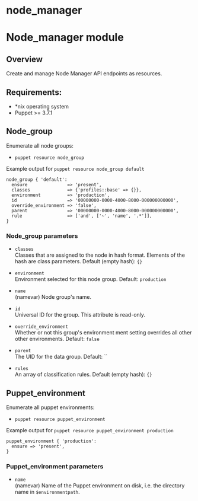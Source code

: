 node_manager
============

# Node_manager module

## Overview

Create and manage Node Manager API endpoints as resources.

## Requirements:

- *nix operating system
- Puppet >= 3.7.1  

## Node_group

Enumerate all node groups:
* `puppet resource node_group`<br />

Example output for `puppet resource node_group default`
```
node_group { 'default':
  ensure               => 'present',
  classes              => {'profiles::base' => {}},
  environment          => 'production',
  id                   => '00000000-0000-4000-8000-000000000000',
  override_environment => 'false',
  parent               => '00000000-0000-4000-8000-000000000000',
  rule                 => ['and', ['~', 'name', '.*']],
}
```

### Node_group parameters

* `classes`<br />
Classes that are assigned to the node in hash format.  Elements of the hash
are class parameters. Default (empty hash): `{}`

* `environment`<br />
Environment selected for this node group. Default: `production`

* `name`<br />
(namevar) Node group's name.

* `id`<br />
Universal ID for the group. This attribute is read-only.

* `override_environment`<br />
Whether or not this group's environment ment setting overrides
all other other environments. Default: `false`

* `parent`<br />
The UID for the data group. Default: ``

* `rules`<br />
An array of classification rules. Default (empty hash): `{}`

## Puppet_environment

Enumerate all puppet environments:
* `puppet resource puppet_environment`<br />

Example output for `puppet resource puppet_environment production`
```
puppet_environment { 'production':
  ensure => 'present',
}
```
### Puppet_environment parameters

* `name`<br />
(namevar) Name of the Puppet environment on disk, i.e. the directory name in `$environmentpath`.
